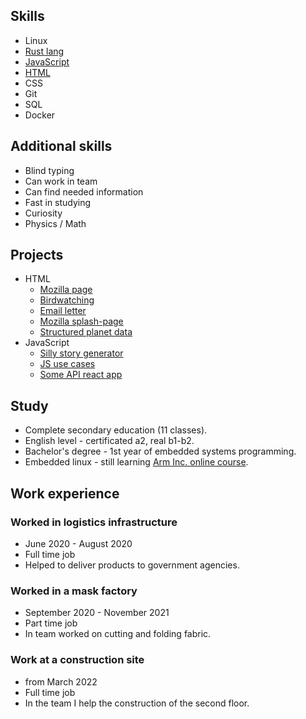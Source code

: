 ## Skills
- Linux
- [Rust lang](Nehalchuk%20Andrew%20Rust%20certificate.pdf)
- [JavaScript](Nehalchuk%20Andrew%20JavaScript%20certificate.pdf)
- [HTML](Nehalchuk%20Andrew%20HTML%20certificate.pdf)
- CSS
- Git
- SQL
- Docker

## Additional skills

- Blind typing
- Can work in team
- Can find needed information
- Fast in studying
- Curiosity 
- Physics / Math 

## Projects

- HTML
  - [Mozilla page](https://wewrgegtyj.github.io/web/1_html/1_firefox/index.html)
  - [Birdwatching](https://wewrgegtyj.github.io/web/1_html/2_birdwatching/index.html)
  - [Email letter](https://wewrgegtyj.github.io/web/1_html/3_letter/index.html)
  - [Mozilla splash-page](https://wewrgegtyj.github.io/web/1_html/4_splash-page/index.html)
  - [Structured planet data](https://wewrgegtyj.github.io/web/1_html/5_structuring_planet_data/index.html)
- JavaScript 
  - [Silly story generator](https://wewrgegtyj.github.io/web/3_js/2_silly_story_generator/index.html)
  - [JS use cases](https://wewrgegtyj.github.io/web/3_js/0_study_notes/index.html)
  - [Some API react app](https://github.com/wewrgegtyj/api_react_app)

## Study

- Complete secondary education (11 classes).
- English level - certificated a2, real b1-b2.
- Bachelor's degree - 1st year of embedded systems programming.
- Embedded linux - still learning [Arm Inc. online course](https://www.arm.com/resources/education/online-courses/embedded-linux).

## Work experience

### Worked in logistics infrastructure

- June 2020 - August 2020
- Full time job
- Helped to deliver products to government agencies.

### Worked in a mask factory

- September 2020 - November 2021
- Part time job
- In team worked on cutting and folding fabric.


### Work at a construction site

- from March 2022
- Full time job
- In the team I help the construction of the second floor.
